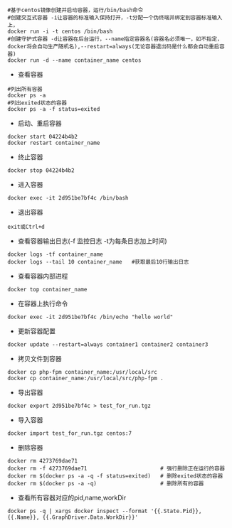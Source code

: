 ```
#基于centos镜像创建并启动容器，运行/bin/bash命令
#创建交互式容器 -i让容器的标准输入保持打开，-t分配一个伪终端并绑定到容器标准输入上，
docker run -i -t centos /bin/bash
#创建守护式容器 -d让容器在后台运行，--name指定容器名(容器名必须唯一，如不指定，docker将会自动生产随机名),--restart=always(无论容器退出码是什么都会自动重启容器)            
docker run -d --name container_name centos
```

* 查看容器
```
#列出所有容器
docker ps -a
#列出exited状态的容器
docker ps -a -f status=exited 
```

* 启动、重启容器
```
docker start 04224b4b2
docker restart container_name
```

* 终止容器
```
docker stop 04224b4b2 
```

* 进入容器
```
docker exec -it 2d951be7bf4c /bin/bash
```

* 退出容器
```
exit或Ctrl+d
```

* 查看容器输出日志(-f 监控日志 -t为每条日志加上时间)
```
docker logs -tf container_name
docker logs --tail 10 container_name   #获取最后10行输出日志
```

* 查看容器内部进程
```
docker top container_name
```

* 在容器上执行命令
```
docker exec -it 2d951be7bf4c /bin/echo "hello world"
```

* 更新容器配置
```
docker update --restart=always container1 container2 container3
```

* 拷贝文件到容器
```
docker cp php-fpm container_name:/usr/local/src
docker cp container_name:/usr/local/src/php-fpm .
```

* 导出容器
```
docker export 2d951be7bf4c > test_for_run.tgz
```

* 导入容器
```
docker import test_for_run.tgz centos:7
```

* 删除容器
```
docker rm 4273769dae71
docker rm -f 4273769dae71                       # 强行删除正在运行的容器
docker rm $(docker ps -a -q -f status=exited)   # 删除exited状态的容器
docker rm $(docker ps -a -q)                    # 删除所有的容器
```


* 查看所有容器对应的pid,name,workDir
```
docker ps -q | xargs docker inspect --format '{{.State.Pid}}, {{.Name}}, {{.GraphDriver.Data.WorkDir}}' 
```